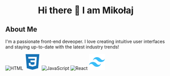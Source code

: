 <h1 align="center">Hi there 👋 I am Mikołaj</h1>

<h2>About Me</h2>

<p>I'm a passionate front-end deveoper. I love creating intuitive user interfaces and staying up-to-date with the latest industry trends!</p>

<p><img src="https://www.w3.org/html/logo/downloads/HTML5_Logo_256.png" alt="HTML" width="50" height="50"/>
<img src="https://raw.githubusercontent.com/devicons/devicon/1119b9f84c0290e0f0b38982099a2bd027a48bf1/icons/css3/css3-plain.svg" alt="CSS" width="50" height="50"/>
<img src="https://upload.wikimedia.org/wikipedia/commons/thumb/9/99/Unofficial_JavaScript_logo_2.svg/1024px-Unofficial_JavaScript_logo_2.svg.png" alt="JavaScript" width="50" height="50"/>
<img src="https://upload.wikimedia.org/wikipedia/commons/thumb/a/a7/React-icon.svg/1280px-React-icon.svg.png" alt="React" width="50" height="50"/>
<img src="https://raw.githubusercontent.com/devicons/devicon/1119b9f84c0290e0f0b38982099a2bd027a48bf1/icons/tailwindcss/tailwindcss-plain.svg" alt="Tailwind CSS" width="50" height="50"/></p>

